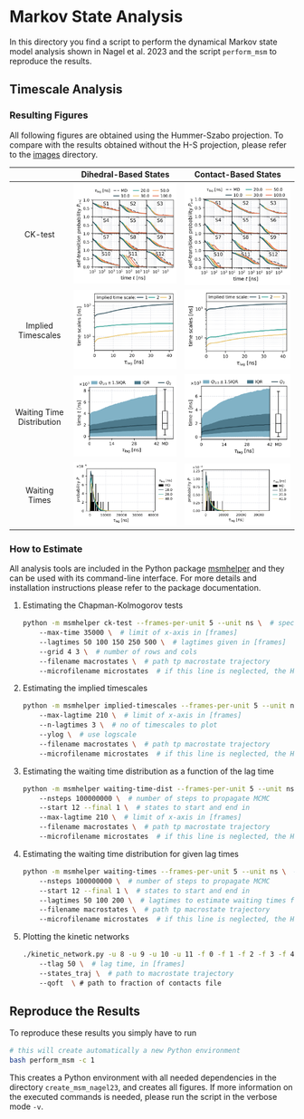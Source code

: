 # Markov State Analysis

In this directory you find a script to perform the dynamical Markov state model
analysis shown in Nagel et al. 2023 and the script `perform_msm` to reproduce
the results.

## Timescale Analysis
### Resulting Figures
All following figures are obtained using the Hummer-Szabo projection. To compare with the results obtained without the H-S projection, please refer to the [images](images) directory.


| | Dihedral-Based States | Contact-Based States |
| :---: | :---: | :---: |
| CK-test | ![ck-test](./images/hp35.dihs.res3-33.shifted.gaussian10f_microstates_pcs4_p153.mpp50_transitions.dat.renamed_by_q.pop0.001_qmin0.50.macrotraj.cktest.sh.state1-12.svg) | ![cktest](./images/hp35.mindists2.gaussian10f_microstates_pcs5_p153.mpp50_transitions.dat.renamed_by_q.pop0.005_qmin0.50.macrotraj_lumped13.cktest.sh.state1-12.svg) |
| Implied Timescales | ![implied timescales](./images/hp35.dihs.res3-33.shifted.gaussian10f_microstates_pcs4_p153.mpp50_transitions.dat.renamed_by_q.pop0.001_qmin0.50.macrotraj.impl.sh.svg) | ![implied timescales](./images/hp35.mindists2.gaussian10f_microstates_pcs5_p153.mpp50_transitions.dat.renamed_by_q.pop0.005_qmin0.50.macrotraj_lumped13.impl.sh.svg) |
| Waiting Time Distribution | ![wtd](./images/hp35.dihs.res3-33.shifted.gaussian10f_microstates_pcs4_p153.mpp50_transitions.dat.renamed_by_q.pop0.001_qmin0.50.macrotraj.wtd.sh.svg) | ![wtd](./images/hp35.mindists2.gaussian10f_microstates_pcs5_p153.mpp50_transitions.dat.renamed_by_q.pop0.005_qmin0.50.macrotraj_lumped13.wtd.sh.svg) |
| Waiting Times | ![wts](./images/hp35.dihs.res3-33.shifted.gaussian10f_microstates_pcs4_p153.mpp50_transitions.dat.renamed_by_q.pop0.001_qmin0.50.macrotraj.wts.sh.svg) | ![wts](./images/hp35.mindists2.gaussian10f_microstates_pcs5_p153.mpp50_transitions.dat.renamed_by_q.pop0.005_qmin0.50.macrotraj_lumped13.wts.sh.svg) |

### How to Estimate
All analysis tools are included in the Python package
[msmhelper](https://moldyn.github.io/msmhelper/) and they can be used with its
command-line interface. For more details and installation instructions please
refer to the package documentation.

1. Estimating the Chapman-Kolmogorov tests
    ```bash
    python -m msmhelper ck-test --frames-per-unit 5 --unit ns \  # specify unit
        --max-time 35000 \  # limit of x-axis in [frames]
        --lagtimes 50 100 150 250 500 \  # lagtimes given in [frames]
        --grid 4 3 \  # number of rows and cols
        --filename macrostates \  # path tp macrostate trajectory
        --microfilename microstates  # if this line is neglected, the HS-projection will not be used
    ```
1. Estimating the implied timescales
    ```bash
    python -m msmhelper implied-timescales --frames-per-unit 5 --unit ns \  # specify unit
        --max-lagtime 210 \  # limit of x-axis in [frames]
        --n-lagtimes 3 \  # no of timescales to plot
        --ylog \  # use logscale
        --filename macrostates \  # path tp macrostate trajectory
        --microfilename microstates  # if this line is neglected, the HS-projection will not be used
    ```
1. Estimating the waiting time distribution as a function of the lag time
    ```bash
    python -m msmhelper waiting-time-dist --frames-per-unit 5 --unit ns \  # specify unit
        --nsteps 100000000 \  # number of steps to propagate MCMC
        --start 12 --final 1 \  # states to start and end in
        --max-lagtime 210 \  # limit of x-axis in [frames]
        --filename macrostates \  # path tp macrostate trajectory
        --microfilename microstates  # if this line is neglected, the HS-projection will not be used
    ```
1. Estimating the waiting time distribution for given lag times
    ```bash
    python -m msmhelper waiting-times --frames-per-unit 5 --unit ns \  # specify unit
        --nsteps 100000000 \  # number of steps to propagate MCMC
        --start 12 --final 1 \  # states to start and end in
        --lagtimes 50 100 200 \  # lagtimes to estimate waiting times from, in [frames]
        --filename macrostates \  # path tp macrostate trajectory
        --microfilename microstates  # if this line is neglected, the HS-projection will not be used
    ```
1. Plotting the kinetic networks
    ```bash
    ./kinetic_network.py -u 8 -u 9 -u 10 -u 11 -f 0 -f 1 -f 2 -f 3 -f 4 \  # unfolded states and folded states (here contact-based)
        --tlag 50 \  # lag time, in [frames]
        --states_traj \  # path to macrostate trajectory
        --qoft  \ # path to fraction of contacts file
    ```

## Reproduce the Results
To reproduce these results you simply have to run
```bash
# this will create automatically a new Python environment
bash perform_msm -c 1
```
This creates a Python environment
with all needed dependencies in the directory `create_msm_nagel23`, and creates all figures. If more information on
the executed commands is needed, please run the script in the verbose mode
`-v`.
